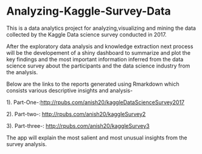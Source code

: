 # Analyzing-Kaggle-Survey-Data
This is a data analytics project for analyzing,visualizing and mining the data collected by the Kaggle Data science survey conducted in 2017.

After the exploratory data analysis and knowledge extraction next process will be the developement of a shiny dashboard to summarize and plot the key findings and the most important information inferred from the data science survey about the participants and the data science industry from the analysis.

Below are the links to the reports generated using Rmarkdown which consists various descriptive insights and analysis-

1).  Part-One-:http://rpubs.com/anish20/kaggleDataScienceSurvey2017

2).  Part-two-: http://rpubs.com/anish20/kaggleSurvey2

3).  Part-three-: http://rpubs.com/anish20/kaggleSurvey3


The app will explain the most salient and most unusual insights from the survey analysis.
